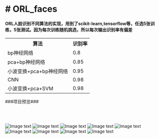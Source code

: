 <h1># ORL_faces</h1>
<h4>ORL人脸识别不同算法的实现，用到了scikit-learn,tensorflow等，任选5张训练，5张测试。因为每次训练随机挑选，所以每次输出识别率有偏差</h4>
<table >
<tr>
<th>算法</th>
<th>识别率</th>
</tr>
<tr>
<td>bp神经网络</td>
<td> 0.8</td>
</tr>
<tr>
<td>pca+bp神经网络</td>
<td>0.85</td>
</tr>
<tr>
<td>小波变换+pca+bp神经网络</td>
<td>0.95</td>
</tr>
<td>CNN</td>
<td>0.98</td>
</tr>
<tr>
<td>小波变换+pca+SVM  </td>
<td>0.98</td>
</tr>
</table>
           
<p>###项目预览###<p></br></br>

![Image text](https://github.com/Frank-qlu/ORL_faces/blob/master/images/1.png)
![Image text](https://github.com/Frank-qlu/ORL_faces/blob/master/images/2.png)
![Image text](https://github.com/Frank-qlu/ORL_faces/blob/master/images/3.png)
![Image text](https://github.com/Frank-qlu/ORL_faces/blob/master/images/4.png)
![Image text](https://github.com/Frank-qlu/ORL_faces/blob/master/images/5.png)
![Image text](https://github.com/Frank-qlu/ORL_faces/blob/master/images/6.png)
![Image text](https://github.com/Frank-qlu/ORL_faces/blob/master/images/7.png)
![Image text](https://github.com/Frank-qlu/ORL_faces/blob/master/images/8.png)
![Image text](https://github.com/Frank-qlu/ORL_faces/blob/master/images/9.png)
